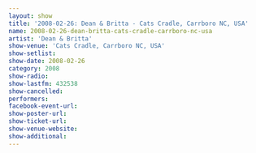 ```yaml
---
layout: show
title: '2008-02-26: Dean & Britta - Cats Cradle, Carrboro NC, USA'
name: 2008-02-26-dean-britta-cats-cradle-carrboro-nc-usa
artist: 'Dean & Britta'
show-venue: 'Cats Cradle, Carrboro NC, USA'
show-setlist:
show-date: 2008-02-26
category: 2008
show-radio:
show-lastfm: 432538
show-cancelled:
performers:
facebook-event-url:
show-poster-url:
show-ticket-url:
show-venue-website:
show-additional:
---
```


